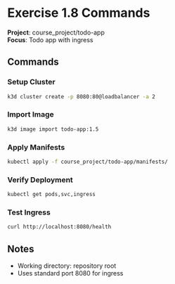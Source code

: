 # Exercise 1.8 Commands

**Project**: course_project/todo-app  
**Focus**: Todo app with ingress

## Commands

### Setup Cluster
```bash
k3d cluster create -p 8080:80@loadbalancer -a 2
```

### Import Image
```bash
k3d image import todo-app:1.5
```

### Apply Manifests
```bash
kubectl apply -f course_project/todo-app/manifests/
```

### Verify Deployment
```bash
kubectl get pods,svc,ingress
```

### Test Ingress
```bash
curl http://localhost:8080/health
```

## Notes
- Working directory: repository root
- Uses standard port 8080 for ingress
